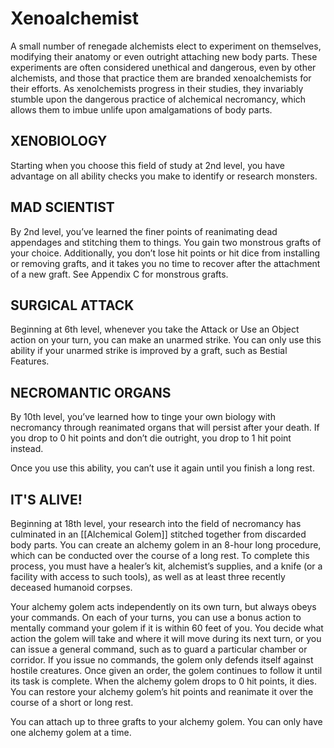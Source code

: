 # Xenoalchemist

A small number of renegade alchemists elect to experiment on themselves, modifying their anatomy or even outright attaching new body parts. These experiments are often considered unethical and dangerous, even by other alchemists, and those that practice them are branded xenoalchemists for their efforts. As xenolchemists progress in their studies, they invariably stumble upon the dangerous practice of alchemical necromancy, which allows them to imbue unlife upon amalgamations of body parts.

## XENOBIOLOGY

Starting when you choose this field of study at 2nd level, you have advantage on all ability checks you make to identify or research monsters.

## MAD SCIENTIST

By 2nd level, you’ve learned the finer points of reanimating dead appendages and stitching them to things. You gain two monstrous grafts of your choice. Additionally, you don’t lose hit points or hit dice from installing or removing grafts, and it takes you no time to recover after the attachment of a new graft. See Appendix C for monstrous grafts.

## SURGICAL ATTACK

Beginning at 6th level, whenever you take the Attack or Use an Object action on your turn, you can make an unarmed strike. You can only use this ability if your unarmed strike is improved by a graft, such as Bestial Features.

## NECROMANTIC ORGANS

By 10th level, you’ve learned how to tinge your own biology with necromancy through reanimated organs that will persist after your death. If you drop to 0 hit points and don’t die outright, you drop to 1 hit point instead.

Once you use this ability, you can’t use it again until you finish a long rest.

## IT'S ALIVE!

Beginning at 18th level, your research into the field of necromancy has culminated in an [[Alchemical Golem]] stitched together from discarded body parts. You can create an alchemy golem in an 8-hour long procedure, which can be conducted over the course of a long rest. To complete this process, you must have a healer’s kit, alchemist’s supplies, and a knife (or a facility with access to such tools), as well as at least three recently deceased humanoid corpses.

Your alchemy golem acts independently on its own turn, but always obeys your commands. On each of your turns, you can use a bonus action to mentally command your golem if it is within 60 feet of you. You decide what action the golem will take and where it will move during its next turn, or you can issue a general command, such as to guard a particular chamber or corridor. If you issue no commands, the golem only defends itself against hostile creatures. Once given an order, the golem continues to follow it until its task is complete. When the alchemy golem drops to 0 hit points, it dies. You can restore your alchemy golem’s hit points and reanimate it over the course of a short or long rest.

You can attach up to three grafts to your alchemy golem. You can only have one alchemy golem at a time. 